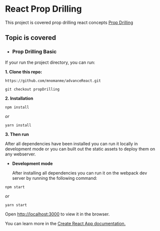 # React Prop Drilling

This project is covered prop drilling react concepts [Prop Drilling]()

## Topic is covered

- ### Prop Drilling Basic

If your run the project directory, you can run:

**1. Clone this repo:**

```git
https://github.com/mnomanme/advanceReact.git
```

```git
git checkout propDrilling
```

**2. Installation**

```npm
npm install
```

_or_

```yarn
yarn install
```

**3. Then run**

After all dependencies have been installed you can run it locally in development mode or you can built out the static assets to deploy them on any webserver.

- **Development mode**

  After installing all dependencies you can run it on the webpack dev server by running the following command:

```npm
npm start
```

_or_

```yarn
yarn start
```

Open <http://localhost:3000> to view it in the browser.

You can learn more in the [Create React App documentation.](https://create-react-app.dev/docs/getting-started/)
